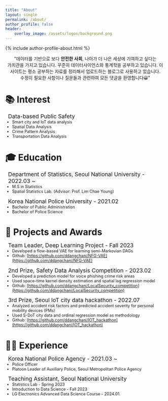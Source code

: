 ```yaml
---
title: "About"
layout: single
permalink: /about/
author_profile: false
header:
    overlay_image: /assets/logos/background.png
---
```

{% include author-profile-about.html %}

<div class="intro">
<p align="center">
"데이터를 기반으로 보다 <span class="word-highlight">안전한 사회</span>, 나아가 더 나은 세상에 기여하고 싶다는 가치관을 가지고 있습니다. 꾸준히 데이터사이언스와 통계학을 공부하고 있습니다. 이 사이트는 평소 공부하는 자료를 정리해서 업로드하는 블로그로 사용하고 있습니다. 수정이 필요한 사항이나 질문들과 관련하여 모든 댓글을 환영합니다😀"
</p>
</div>

# 📚 Interest
## Data-based Public Safety

- Smart city and IoT data analysis
- Spatial Data Analysis
- Crime Pattern Analysis
- Transportation Data Analysis

# 🎓 Education 

## Department of Statistics, Seoul National University - 2022.03 ~
  - M.S in Statistics
  - Spatial Statistics Lab. (Advisor: Prof. Lim Chae Young)


## Korea National Police University - 2021.02
  - Bachelor of Public Administration
  - Bachelor of Police Science

# 🥇 Projects and Awards

## Team Leader, Deep Learning Project - Fall 2023
- Developed a flow-based VAE for learning semi-Markovian DAGs
- Github: [https://github.com/ddangchani/NFG-VAE](https://github.com/ddangchani/NFG-VAE)

## 2nd Prize, Safety Data Analysis Competition - 2023.02
- Developed a prediction model for voice phishing crime risk areas
- Used space-time kernel density estimation and spatial lag regression model
- Github: [https://github.com/ddangchani/LocalSecurity_competition](https://github.com/ddangchani/LocalSecurity_competition)
    
## 3rd Prize, Seoul IoT city data hackathon - 2022.07
- Analyzed accident risk factors and predicted accident severity for personal mobility devices (PMs)
- Used S-DoT city data and ordinal regression model as methodology
- Github: [https://github.com/ddangchani/IOT_hackathon](https://github.com/ddangchani/IOT_hackathon)

# 👮‍♂️ Experience
## Korea National Police Agency - 2021.03 ~
- Police Officer
- Platoon Leader of Auxiliary Police, Seoul Metropolitan Police Agency

## Teaching Assistant, Seoul National University
- Statistics Lab - Spring 2023
- Introduction to Data Science - Fall 2023
- LG Electronics Advanced Data Science Course - 2024.01.


<style>
  body {
    word-break: keep-all;
  }
  h1 {
    /* font-size: 1.5em !important; */
    /* border-bottom: none !important; */
    margin-bottom: 0.5em !important;

  }
  h2 {
    padding-left: 0.5em !important;
    font-size: 1.25em;
    font-weight: normal !important;
    border-bottom: none !important;
    margin-top: 0em !important;
    margin-bottom: 0em !important;
  }
  h3 {
    font-size: 1em;
  }
  ul {
    font-size: 0.9em !important;
    margin-top: 0em !important;
  }

  ul ul {
    margin-top: 0.5em !important;
    font-size: 0.8em !important; 
    text-indent: 1em !important;
    padding-left: 1em !important;
  }

  .word-highlight {
    font-weight: bold;
    font-size: 1em !important;
    display: inline-block;
    position: relative;
    width: fit-content;
  }

  .word-highlight::after{
    content: "";
    width: 0; /* Initially, the highlight starts with no width */
    height: 100%;
    background-color: rgba(155,251,225,0.5);    
    position: absolute;
    left: 0;
    transition: width 0.3s ease-in-out; /* Transition width property */
    pointer-events: none;
    z-index: -1;
}

.intro {
  cursor: pointer;
}

.intro:hover .word-highlight::after {
  width: 100%;
}
</style>
